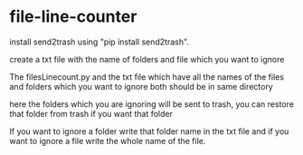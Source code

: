 # file-line-counter
install send2trash using "pip install send2trash".

create a txt file with the name of folders and file which you want to ignore

The filesLinecount.py and the txt file which have all the names of the files and folders which you want to  ignore both should be in same directory

here the folders which you are ignoring will be sent to trash, you can restore that folder from trash if you want that folder

If you want to ignore a folder write that folder name in the txt file and if you want to ignore a file write the whole name of the file.
